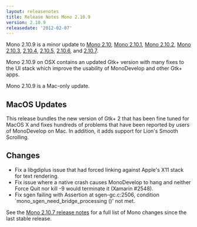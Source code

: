```yaml
---
layout: releasenotes
title: Release Notes Mono 2.10.9
version: 2.10.9
releasedate: '2012-02-07'
---
```


Mono 2.10.9 is a minor update to [Mono 2.10](/docs/about-mono/releases/2.10.0/), [Mono 2.10.1](/docs/about-mono/releases/2.10.1/), [Mono 2.10.2](/docs/about-mono/releases/2.10.2/), [Mono 2.10.3](/docs/about-mono/releases/2.10.3/), [2.10.4](/docs/about-mono/releases/2.10.4/), [2.10.5](/docs/about-mono/releases/2.10.5/), [2.10.6](/docs/about-mono/releases/2.10.6/), and [2.10.7](/docs/about-mono/releases/2.10.7/).

Mono 2.10.9 on OSX contains an updated Gtk+ version with many fixes to the UI stack which improve the usability of MonoDevelop and other Gtk+ apps.

Mono 2.10.9 is a Mac-only update.

## MacOS Updates

This release bundles the new version of Gtk+ 2 that has been fine tuned for MacOS X and fixes hundreds of problems that have been reported by users of MonoDevelop on Mac. In addition, it adds support for Lion's Smooth Scrolling.

## Changes

-   Fix a libgdiplus issue that had forced linking against Apple's X11 stack for text rendering.
-   Fix issue where a native crash causes MonoDevelop to hang and neither Force Quit nor kill -9 would terminate it (Xamarin #2548).
-   Fix sgen failing with Assertion at sgen-gc.c:2506, condition \`mono_sgen_need_bridge_processing ()' not met.

See the [Mono 2.10.7 release notes](/docs/about-mono/releases/2.10.7/) for a full list of Mono changes since the last stable release.
